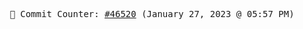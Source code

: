 <p align="center">
    <samp>
        📮 Commit Counter: <a href="https://github.com/Javascript-void0/Javascript-void0/commits/main">#46520</a> (January 27, 2023 @ 05:57 PM)
    </samp>
</p>